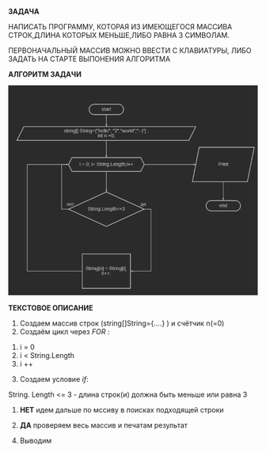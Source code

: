 **ЗАДАЧА**

НАПИСАТЬ ПРОГРАММУ, КОТОРАЯ ИЗ ИМЕЮЩЕГОСЯ МАССИВА СТРОК,ДЛИНА КОТОРЫХ МЕНЬШЕ,ЛИБО РАВНА 3 СИМВОЛАМ.

ПЕРВОНАЧАЛЬНЫЙ МАССИВ МОЖНО ВВЕСТИ С КЛАВИАТУРЫ, ЛИБО ЗАДАТЬ НА СТАРТЕ ВЫПОНЕНИЯ АЛГОРИТМА


**АЛГОРИТМ  ЗАДАЧИ**

![diagram](diagram.png)

**ТЕКСТОВОЕ ОПИСАНИЕ**

1. Создаем массив строк (string[]String={....} ) и счётчик n(=0)
2. Создаём цикл через *FOR* :
  1) i = 0 
  2) i < String.Length
  3) i ++
3. Создаем условие *if*:

  String. Length <= 3 - длина строк(и) должна быть меньше или равна 3 

  1) **НЕТ**
  идем дальше по мссиву в поисках подходящей строки

  2) **ДА**
  проверяем весь массив и печатам результат

4. Выводим